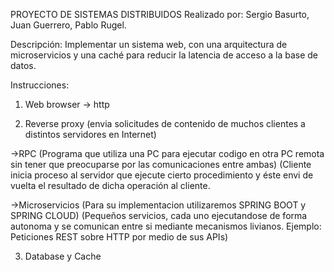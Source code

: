 PROYECTO DE SISTEMAS DISTRIBUIDOS 
Realizado por: Sergio Basurto, Juan Guerrero, Pablo Rugel.
	     
Descripción: Implementar un sistema web, con una arquitectura de microservicios y una caché para reducir la latencia de acceso a la base de datos.
	
Instrucciones:

1) Web browser -> http

2) Reverse proxy (envia solicitudes de contenido de muchos clientes a distintos servidores en Internet) 

->RPC (Programa que utiliza una PC para ejecutar codigo en otra PC remota sin tener que preocuparse por las comunicaciones entre ambas) (Cliente inicia proceso al servidor que ejecute cierto procedimiento y éste envi de vuelta el resultado de dicha operación al cliente.

->Microservicios (Para su implementacion utilizaremos SPRING BOOT y SPRING CLOUD) (Pequeños servicios, cada uno ejecutandose de forma autonoma y se comunican entre si mediante mecanismos livianos. Ejemplo: Peticiones REST sobre HTTP por medio de sus APIs)

3) Database y Cache


